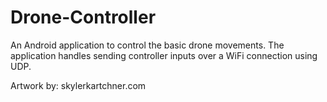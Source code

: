 # Drone-Controller
An Android application to control the basic drone movements. The application handles sending controller inputs over a WiFi connection
using UDP.

Artwork by: skylerkartchner.com
